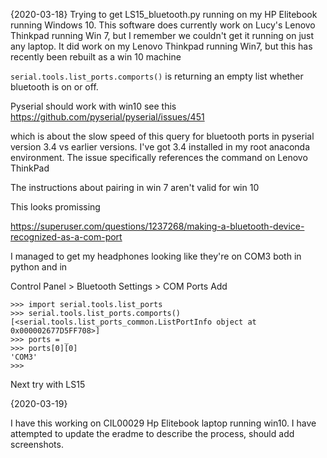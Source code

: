 {2020-03-18}
 Trying to get LS15_bluetooth.py running on my HP Elitebook running Windows 10.
 This software does currently work on Lucy's Lenovo Thinkpad running Win 7, but I remember we couldn't get it running on just any laptop. It did work on my Lenovo Thinkpad running Win7, but this has recently been rebuilt as a win 10 machine

 `serial.tools.list_ports.comports()` is returning an empty list whether bluetooth is on or off.

 Pyserial should work with win10 see this 
 https://github.com/pyserial/pyserial/issues/451

 which is about the slow speed of this query for bluetooth ports in pyserial version 3.4 vs earlier versions. I've got 3.4 installed in  my root anaconda environment. The issue specifically references the command on Lenovo ThinkPad


 The instructions about pairing in win 7 aren't valid for win 10

This looks promissing

https://superuser.com/questions/1237268/making-a-bluetooth-device-recognized-as-a-com-port

I managed to get my headphones looking  like they're on COM3 both in python and in 

Control Panel > Bluetooth Settings > COM Ports Add
```
>>> import serial.tools.list_ports
>>> serial.tools.list_ports.comports()
[<serial.tools.list_ports_common.ListPortInfo object at 0x000002677D5FF708>]
>>> ports = _
>>> ports[0][0]
'COM3'
>>>
```

Next try with LS15

{2020-03-19}

I have this working on CIL00029 Hp Elitebook laptop running win10. I have attempted to update the eradme to describe the process, should add screenshots.

